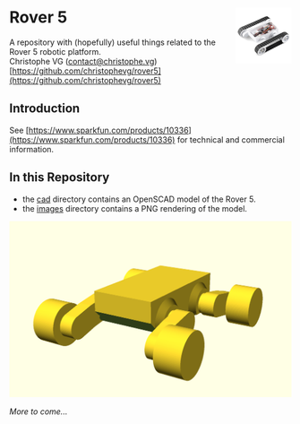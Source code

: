 <h1><img src="images/rover5.png" align="right" width="100">Rover 5</h1>


A repository with (hopefully) useful things related to the Rover 5 robotic platform.  
Christophe VG (<contact@christophe.vg>)  
[https://github.com/christophevg/rover5](https://github.com/christophevg/rover5)

## Introduction

See [https://www.sparkfun.com/products/10336](https://www.sparkfun.com/products/10336) for technical and commercial information.

## In this Repository

* the [cad](cad) directory contains an OpenSCAD model of the Rover 5.
* the [images](images) directory contains a PNG rendering of the model.

![](images/rover5-render.png)

_More to come..._
